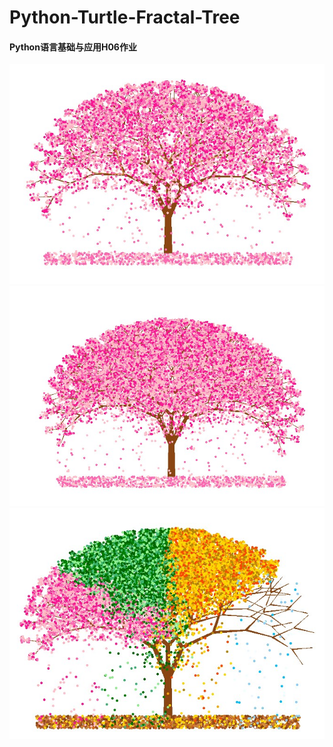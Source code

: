 # Python-Turtle-Fractal-Tree
#### Python语言基础与应用H06作业
![](Standard/standard_tree.jpg)
![](Standard/thicker_tree.jpg)
![](Four%20Season/4season_tree.jpg)
